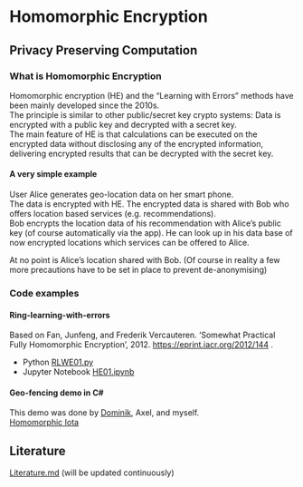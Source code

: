 # Homomorphic Encryption
## Privacy Preserving Computation

### What is Homomorphic Encryption
Homomorphic encryption (HE) and the “Learning with Errors” methods have been mainly developed since the 2010s.  
The principle is similar to other public/secret key crypto systems: Data is encrypted with a public key and decrypted with a secret key.  
The main feature of HE is that calculations can be executed on the encrypted data without disclosing any of the encrypted information, delivering encrypted results that can be decrypted with the secret key.

#### A very simple example
User Alice generates geo-location data on her smart phone.  
The data is encrypted with HE. The encrypted data is shared with Bob who offers location based services (e.g. recommendations).  
Bob encrypts the location data of his recommendation with Alice’s public key (of course automatically via the app). He can look up in his data base of now encrypted locations which services can be offered to Alice.  

At no point is Alice’s location shared with Bob. (Of course in reality a few more precautions have to be set in place to prevent de-anonymising)

### Code examples
#### Ring-learning-with-errors
Based on Fan, Junfeng, and Frederik Vercauteren. ‘Somewhat Practical Fully Homomorphic Encryption’, 2012. https://eprint.iacr.org/2012/144 .
- Python [RLWE01.py](/code/RLWE01.py)
- Jupyter Notebook [HE01.ipynb](/code/HE01.ipynb)

#### Geo-fencing demo in C#
This demo was done by [Dominik](https://github.com/DominikLindemann), Axel, and myself.  
[Homomorphic Iota](/code/homomorphic_iota)


## Literature
[Literature.md](/files/Literature.md) (will be updated continuously)

